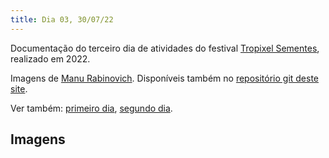 ```yaml
---
title: Dia 03, 30/07/22
---
```


Documentação do terceiro dia de atividades do festival [Tropixel Sementes](../), realizado em 2022.

Imagens de [Manu Rabinovich](https://manoelacardoso.wixsite.com/manoelarabinovitch). Disponíveis também no [repositório git deste site](https://github.com/tropixelorg/www/tree/master/pages/22-sementes/3).

Ver também: [primeiro dia](../1), [segundo dia](../2).

## Imagens

